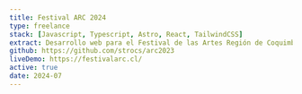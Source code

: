 ```yaml
---
title: Festival ARC 2024
type: freelance
stack: [Javascript, Typescript, Astro, React, TailwindCSS]
extract: Desarrollo web para el Festival de las Artes Región de Coquimbo (Festival ARC) edición 2024, organizado por la Seremi de las Culturas, las Artes y el Patrimonio de Chile, en conjunto con la Universidad de La Serena.
github: https://github.com/strocs/arc2023
liveDemo: https://festivalarc.cl/
active: true
date: 2024-07
---
```











